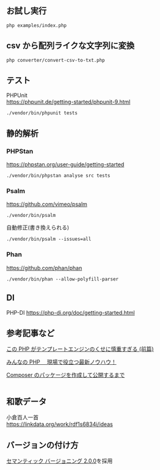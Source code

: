 <!-- @format -->

## お試し実行

```
php examples/index.php
```

## csv から配列ライクな文字列に変換

```
php converter/convert-csv-to-txt.php
```

## テスト

PHPUnit  
https://phpunit.de/getting-started/phpunit-9.html

```
./vendor/bin/phpunit tests
```

## 静的解析

### PHPStan

https://phpstan.org/user-guide/getting-started

```
./vendor/bin/phpstan analyse src tests
```

### Psalm

https://github.com/vimeo/psalm

```
./vendor/bin/psalm
```

自動修正(書き換えられる)

```
./vendor/bin/psalm --issues=all
```

### Phan

https://github.com/phan/phan

```
./vendor/bin/phan --allow-polyfill-parser
```

## DI

PHP-DI
https://php-di.org/doc/getting-started.html

## 参考記事など

[この PHP がテンプレートエンジンのくせに慎重すぎる (前篇)](https://qiita.com/tadsan/items/bf61520eb2d455e0e8b4)

[みんなの PHP 　現場で役立つ最新ノウハウ！](https://www.amazon.co.jp/dp/B08238P624/ref=dp-kindle-redirect?_encoding=UTF8&btkr=1)

[Composer のパッケージを作成して公開するまで](https://tech.innovator.jp.net/entry/2018/12/03/184847)

```

```

## 和歌データ

小倉百人一首  
https://linkdata.org/work/rdf1s6834i/ideas

## バージョンの付け方

[セマンティック バージョニング 2.0.0](https://semver.org/lang/ja/)を採用
